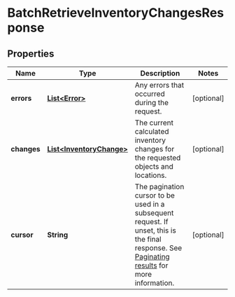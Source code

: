 
# BatchRetrieveInventoryChangesResponse

## Properties
Name | Type | Description | Notes
------------ | ------------- | ------------- | -------------
**errors** | [**List&lt;Error&gt;**](Error.md) | Any errors that occurred during the request. |  [optional]
**changes** | [**List&lt;InventoryChange&gt;**](InventoryChange.md) | The current calculated inventory changes for the requested objects and locations. |  [optional]
**cursor** | **String** | The pagination cursor to be used in a subsequent request. If unset, this is the final response. See [Paginating results](#paginatingresults) for more information. |  [optional]



